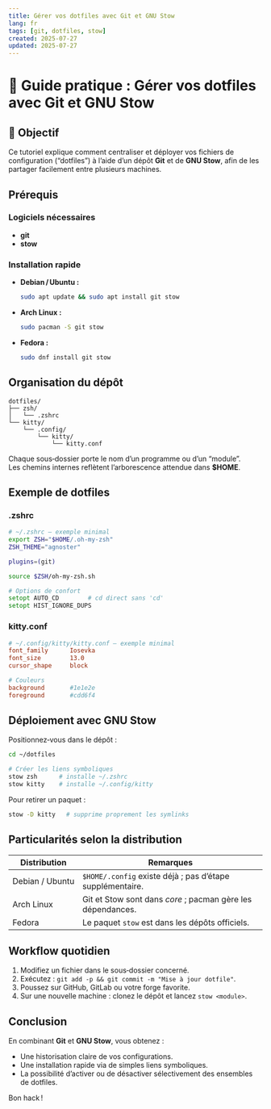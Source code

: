 ```yaml
---
title: Gérer vos dotfiles avec Git et GNU Stow
lang: fr
tags: [git, dotfiles, stow]
created: 2025-07-27
updated: 2025-07-27
---
```


# 🚀 Guide pratique : Gérer vos dotfiles avec Git et GNU Stow

## 🎯 Objectif

Ce tutoriel explique comment centraliser et déployer vos fichiers de configuration (“dotfiles”) à l’aide d’un dépôt **Git** et de **GNU Stow**, afin de les partager facilement entre plusieurs machines.

## Prérequis

### Logiciels nécessaires

- **git**
- **stow**

### Installation rapide

- **Debian / Ubuntu :**  
  ```bash
  sudo apt update && sudo apt install git stow
  ```
- **Arch Linux :**  
  ```bash
  sudo pacman -S git stow
  ```
- **Fedora :**  
  ```bash
  sudo dnf install git stow
  ```

## Organisation du dépôt

```text
dotfiles/
├── zsh/
│   └── .zshrc
└── kitty/
    └── .config/
        └── kitty/
            └── kitty.conf
```

Chaque sous‑dossier porte le nom d’un programme ou d’un “module”.  
Les chemins internes reflètent l’arborescence attendue dans **$HOME**.

## Exemple de dotfiles

### .zshrc

```zsh
# ~/.zshrc — exemple minimal
export ZSH="$HOME/.oh-my-zsh"
ZSH_THEME="agnoster"

plugins=(git)

source $ZSH/oh-my-zsh.sh

# Options de confort
setopt AUTO_CD        # cd direct sans 'cd'
setopt HIST_IGNORE_DUPS
```

### kitty.conf

```conf
# ~/.config/kitty/kitty.conf — exemple minimal
font_family      Iosevka
font_size        13.0
cursor_shape     block

# Couleurs
background       #1e1e2e
foreground       #cdd6f4
```

## Déploiement avec GNU Stow

Positionnez‑vous dans le dépôt :

```bash
cd ~/dotfiles

# Créer les liens symboliques
stow zsh      # installe ~/.zshrc
stow kitty    # installe ~/.config/kitty
```

Pour retirer un paquet :

```bash
stow -D kitty   # supprime proprement les symlinks
```

## Particularités selon la distribution

| Distribution      | Remarques                                                    |
|-------------------|--------------------------------------------------------------|
| Debian / Ubuntu   | `$HOME/.config` existe déjà ; pas d’étape supplémentaire.    |
| Arch Linux        | Git et Stow sont dans *core* ; pacman gère les dépendances.  |
| Fedora            | Le paquet `stow` est dans les dépôts officiels.              |

## Workflow quotidien

1. Modifiez un fichier dans le sous‑dossier concerné.  
2. Exécutez : `git add -p && git commit -m "Mise à jour dotfile"`.  
3. Poussez sur GitHub, GitLab ou votre forge favorite.  
4. Sur une nouvelle machine : clonez le dépôt et lancez `stow <module>`.

## Conclusion

En combinant **Git** et **GNU Stow**, vous obtenez :

- Une historisation claire de vos configurations.
- Une installation rapide via de simples liens symboliques.
- La possibilité d’activer ou de désactiver sélectivement des ensembles de dotfiles.

Bon hack !
